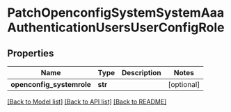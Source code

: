 # PatchOpenconfigSystemSystemAaaAuthenticationUsersUserConfigRole

## Properties
Name | Type | Description | Notes
------------ | ------------- | ------------- | -------------
**openconfig_systemrole** | **str** |  | [optional] 

[[Back to Model list]](../README.md#documentation-for-models) [[Back to API list]](../README.md#documentation-for-api-endpoints) [[Back to README]](../README.md)


